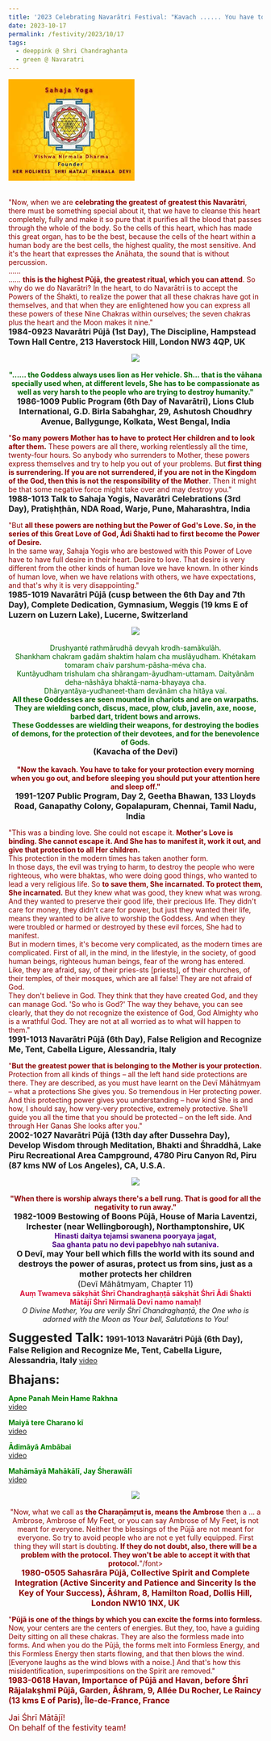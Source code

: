 ```yaml
---
title: '2023 Celebrating Navarātri Festival: "Kavach ...... You have to take for your protection every morning when you go out, and before sleeping you should put your attention here and sleep off." '
date: 2023-10-17
permalink: /festivity/2023/10/17
tags:
  - deeppink @ Shri Chandraghanta
  - green @ Navaratri
---
```


<div style="text-align: left"><img src="/images/image1.png" width="250" /></div><br>

<p>
<font color="DarkRed">"Now, when we are <b>celebrating the greatest of greatest this Navarātri</b>, there must be something special about it, that we have to cleanse this heart completely, fully and make it so pure that it purifies all the blood that passes through the whole of the body. So the cells of this heart, which has made this great organ, has to be the best, because the cells of the heart within a human body are the best cells, the highest quality, the most sensitive. And it's the heart that expresses the Anāhata, the sound that is without percussion.<br>
......<br>
...... <b>this is the highest Pūjā, the greatest ritual, which you can attend</b>. So why do we do Navarātri? In the heart, to do Navarātri is to accept the Powers of the Śhakti, to realize the power that all these chakras have got in themselves, and that when they are enlightened how you can express all these powers of these Nine Chakras within ourselves; the seven chakras plus the heart and the Moon makes it nine."</font><br>
<font size="+0"><b>1984-0923 Navarātri Pūjā (1st Day), The Discipline, Hampstead Town Hall Centre, 213 Haverstock Hill, London NW3 4QP, UK</b></font>
</p>

<div style="text-align: center"><img src="https://pub-1e517d8c73a64c9c82977d676b1fff72.r2.dev/image1241.png" /></div>

<p style="text-align:center;">
<font color="DarkGreen"><b>"...... the Goddess always uses lion as Her vehicle. Sh... that is the vāhana specially used when, at different levels, She has to be compassionate as well as very harsh to the people who are trying to destroy humanity."</b></font><br>
<font size="+0"><b>1986-1009 Public Program (6th Day of Navarātri), Lions Club International, G.D. Birla Sabahghar, 29, Ashutosh Choudhry Avenue, Ballygunge, Kolkata, West Bengal, India</b></font>
</p>

<p>
<font color="DarkRed">"<b>So many powers Mother has to have to protect Her children and to look after them.</b> These powers are all there, working relentlessly all the time, twenty-four hours. So anybody who surrenders to Mother, these powers express themselves and try to help you out of your problems. But <b>first thing is surrendering. If you are not surrendered, if you are not in the Kingdom of the God, then this is not the responsibility of the Mother</b>. Then it might be that some negative force might take over and may destroy you."</font><br>
<font size="+0"><b>1988-1013 Talk to Sahaja Yogis, Navarātri Celebrations (3rd Day), Pratiṣhṭhān, NDA Road, Warje, Pune, Maharashtra, India</b></font>
</p>

<p>
<font color="DarkRed">"But <b>all these powers are nothing but the Power of God's Love. So, in the series of this Great Love of God, Ādi Śhakti had to first become the Power of Desire.</b><br>
In the same way, Sahaja Yogis who are bestowed with this Power of Love have to have full desire in their heart. Desire to love. That desire is very different from the other kinds of human love we have known. In other kinds of human love, when we have relations with others, we have expectations, and that's why it is very disappointing."</font><br>
<font size="+0"><b>1985-1019 Navarātri Pūjā (cusp between the 6th Day and 7th Day), Complete Dedication, Gymnasium, Weggis (19 kms E of Luzern on Luzern Lake), Lucerne, Switzerland</b></font>
</p>

<div style="text-align: center"><img src="https://pub-1e517d8c73a64c9c82977d676b1fff72.r2.dev/image1242.png" /></div>

<p style="text-align:center;">
<font color="DarkGreen">Drushyanté rathmãrudhã devyah krodh-samãkulãh.<br>
Shankham chakram gadãm shaktim halam cha muslãyudham. Khétakam tomaram chaiv parshum-pãsha-méva cha.<br> 
Kuntãyudham trishulam cha shãrangam-ãyudham-uttamam. Daityãnãm deha-nãshãya bhaktã-nama-bhayaya cha.<br>
Dhãryantãya-yudhaneet-tham devãnãm cha hitãya vai.<br>
<b>All these Goddesses are seen mounted in chariots and are on warpaths.<br>
They are wielding conch, discus, mace, plow, club, javelin, axe, noose, barbed dart, trident bows and arrows.<br> 
These Goddesses are wielding their weapons, for destroying the bodies of demons, for the protection of their devotees, and for the benevolence of Gods.</b></font><br>
<font size="+0"><b>(Kavacha of the Devī)</b></font><br>
<br>
<font color="DarkRed"><b>"Now the kavach. You have to take for your protection every morning when you go out, and before sleeping you should put your attention here and sleep off."</b></font><br>
<font size="+0"><b>1991-1207 Public Program, Day 2, Geetha Bhawan, 133 Lloyds Road, Ganapathy Colony, Gopalapuram, Chennai, Tamil Nadu, India</b></font>
</p>

<p>
<font color="DarkRed">"This was a binding love. She could not escape it. <b>Mother's Love is binding. She cannot escape it. And She has to manifest it, work it out, and give that protection to all Her children.</b><br>
This protection in the modern times has taken another form.<br>
In those days, the evil was trying to harm, to destroy the people who were righteous, who were bhaktas, who were doing good things, who wanted to lead a very religious life. So <b>to save them, She incarnated. To protect them, She incarnated.</b> But they knew what was good, they knew what was wrong. And they wanted to preserve their good life, their precious life. They didn't care for money, they didn't care for power, but just they wanted their life, means they wanted to be alive to worship the Goddess. And when they were troubled or harmed or destroyed by these evil forces, She had to manifest.<br>
But in modern times, it's become very complicated, as the modern times are complicated. First of all, in the mind, in the lifestyle, in the society, of good human beings, righteous human beings, fear of the wrong has entered.<br>
Like, they are afraid, say, of their pries-sts [priests], of their churches, of their temples, of their mosques, which are all false! They are not afraid of God.<br>
They don't believe in God. They think that they have created God, and they can manage God. 'So who is God?' The way they behave, you can see clearly, that they do not recognize the existence of God, God Almighty who is a wrathful God. They are not at all worried as to what will happen to them."</font><br>
<font size="+0"><b>1991-1013 Navarātri Pūjā (6th Day), False Religion and Recognize Me, Tent, Cabella Ligure, Alessandria, Italy</b></font>
</p>

<p>
<font color="DarkRed">"<b>But the greatest power that is belonging to the Mother is your protection.</b> Protection from all kinds of things – all the left hand side protections are there. They are described, as you must have learnt on the Devī Māhātmyam – what a protections She gives you. So tremendous in Her protecting power. And this protecting power gives you understanding – how kind She is and how, I should say, how very-very protective, extremely protective. She’ll guide you all the time that you should be protected – on the left side. And through Her Ganas She looks after you."</font><br>
<font size="+0"><b>2002-1027 Navarātri Pūjā (13th day after Dussehra Day), Develop Wisdom through Meditation, Bhakti and Śhraddhā, Lake Piru Recreational Area Campground, 4780 Piru Canyon Rd, Piru (87 kms NW of Los Angeles), CA, U.S.A.</b></font>
</p>

<div style="text-align: center"><img src="https://pub-1e517d8c73a64c9c82977d676b1fff72.r2.dev/image1243.png" /></div>

<p style="text-align:center;">
<font color="DarkRed"><b>"When there is worship always there's a bell rung. That is good for all the negativity to run away."</b></font><br>
<font size="+0"><b>1982-1009 Bestowing of Boons Pūjā, House of Maria Laventzi, Irchester (near Wellingborough), Northamptonshire, UK</b></font><br>
<font color="Indigo"><b>Hinasti daitya tejamsi swanena pooryaya jagat,<br>
Saa ghanta patu no devi papebhyo nah sutaniva.</b></font><br>
<font size="+0"><b>O Devī, may Your bell which fills the world with its sound and destroys the power of asuras, protect us from sins, just as a mother protects her children</b></font><br>
<font size="+0">(Devī Māhātmyam, Chapter 11)</font><br>
<font color="Crimson"><b>Auṃ Twameva sākṣhāt Śhrī Chandraghaṇṭā sākṣhāt Śhrī Ādi Śhakti Mātājī Śhrī Nirmalā Devī namo namaḥ!</b></font><br>
<i>O Divine Mother, You are verily Śhrī Chandraghaṇṭā, the One who is adorned with the Moon as Your bell, Salutations to You!</i><br>
</p>

<font size="+2"><b>Suggested Talk:</b></font> 
<font size="+0"><b>1991-1013 Navarātri Pūjā (6th Day), False Religion and Recognize Me, Tent, Cabella Ligure, Alessandria, Italy</b></font>
<a href="https://vimeo.com/25805578"> video</a><br>

<font size="+2"><b>Bhajans:</b></font>

<p>
<font color="green"><b>Apne Panah Mein Hame Rakhna</b></font><br>
<a href="https://seven-teams.github.io/Videos_Links.html">video</a>
</p>
 
<p>
<font color="green"><b>Maiyā tere Charano kī</b></font><br>
<a href="https://youtu.be/2LmBT0q9f2M">video</a> 
</p>

<p>
<font color="green"><b>Ādimāyā Ambābai</b></font><br>
<a href="https://seven-teams.github.io/Videos_Links.html">video</a>
</p>

<p>
<font color="green"><b>Mahāmāyā Mahākālī, Jay Śherawālī</b></font><br>
<a href="https://seven-teams.github.io/Videos_Links.html">video</a>
</p>

<div style="text-align: center"><img src="https://pub-1e517d8c73a64c9c82977d676b1fff72.r2.dev/image1244.png" /></div>

<p style=" text-align:center;">
<font color="DarkRed">"Now, what we call as <b>the Charaṇāmṛut is, means the Ambrose</b> then a ... a Ambrose, Ambrose of My Feet, or you can say Ambrose of My Feet, is not meant for everyone. Neither the blessings of the Pūjā are not meant for everyone. So try to avoid people who are not e yet fully equipped. First thing they will start is doubting. <b>If they do not doubt, also, there will be a problem with the protocol. They won't be able to accept it with that protocol.</b>"/font><br>
<font size="+0"><b>1980-0505 Sahasrāra Pūjā, Collective Spirit and Complete Integration (Active Sincerity and Patience and Sincerity Is the Key of Your Success), Āśhram, 8, Hamilton Road, Dollis Hill, London NW10 1NX, UK</b></font>
</p>

<p>
<font color="DarkRed">"<b>Pūjā is one of the things by which you can excite the forms into formless.</b> Now, your centers are the centers of energies. But they, too, have a guiding Deity sitting on all these chakras. They are also the formless made into forms. And when you do the Pūjā, the forms melt into Formless Energy, and this Formless Energy then starts flowing, and that then blows the wind. [Everyone laughs as the wind blows with a noise.] And that's how this misidentification, superimpositions on the Spirit are removed."</font><br>
<font size="+0"><b>1983-0618 Havan, Importance of Pūjā and Havan, before Śhrī Rājalakṣhmī Pūjā, Garden, Āśhram, 9, Allée Du Rocher, Le Raincy (13 kms E of Paris), Île-de-France, France</b></font>
</p>

<p>
<font size="+0">Jai Śhrī Mātājī!<br>
On behalf of the festivity team!</font>
</p>